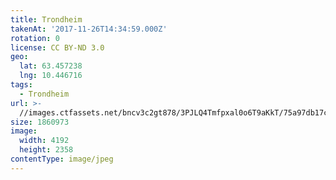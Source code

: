 ```yaml
---
title: Trondheim
takenAt: '2017-11-26T14:34:59.000Z'
rotation: 0
license: CC BY-ND 3.0
geo:
  lat: 63.457238
  lng: 10.446716
tags:
  - Trondheim
url: >-
  //images.ctfassets.net/bncv3c2gt878/3PJLQ4Tmfpxal0o6T9aKkT/75a97db17ca06d67db2fe8be8f7874d8/trondheim_38626077422_o
size: 1860973
image:
  width: 4192
  height: 2358
contentType: image/jpeg
---
```


